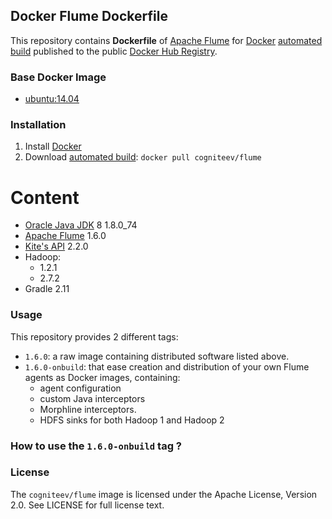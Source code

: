 ## Docker Flume Dockerfile

This repository contains **Dockerfile** of [Apache Flume](flume.apache.org) for [Docker](https://www.docker.com/) [automated build](https://registry.hub.docker.com/u/cogniteev/flume/) published to the public [Docker Hub Registry](https://registry.hub.docker.com/).

### Base Docker Image

* [ubuntu:14.04](https://registry.hub.docker.com/_/ubuntu/)

### Installation

1. Install [Docker](https://www.docker.com/)
1. Download [automated build](https://registry.hub.docker.com/u/cogniteev/flume/): `docker pull cogniteev/flume`

# Content

* [Oracle Java JDK](http://www.oracle.com/technetwork/java/javase/downloads/index.html) 8 1.8.0_74
* [Apache Flume](https://flume.apache.org/) 1.6.0
* [Kite's API](http://kitesdk.org/) 2.2.0
* Hadoop:
    - 1.2.1
    - 2.7.2
* Gradle 2.11

### Usage

This repository provides 2 different tags:

* `1.6.0`: a raw image containing distributed software listed above.
* `1.6.0-onbuild`: that ease creation and distribution of your own Flume agents as Docker images, containing:
    * agent configuration
    * custom Java interceptors
    * Morphline interceptors.
    * HDFS sinks for both Hadoop 1 and Hadoop 2

### How to use the `1.6.0-onbuild` tag ?

### License

The `cogniteev/flume` image is licensed under the Apache License, Version 2.0.
See LICENSE for full license text.
